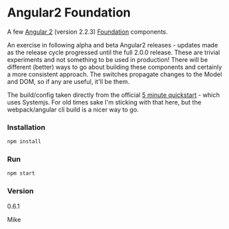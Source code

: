 # Angular2 Foundation

A few [Angular 2](https://angular.io) (version 2.2.3) [Foundation](http://foundation.zurb.com/) components.

An exercise in following alpha and beta Angular2 releases - updates made as the release cycle progressed until the full 2.0.0 release. These are trivial experiments and not something to be used in production! There will be different (better) ways to go about building these components and certainly a more consistent approach. The switches propagate changes to the Model and DOM, so if any are useful, it'll be them.

The build/config taken directly from the official [5 minute quickstart](https://angular.io/docs/ts/latest/quickstart.html) - which uses Systemjs. For old times sake I'm sticking with that here, but the webpack/angular cli build is a nicer way to go.

### Installation
```javascript
npm install
```

### Run
```javascript
npm start
```

### Version
0.6.1


Mike